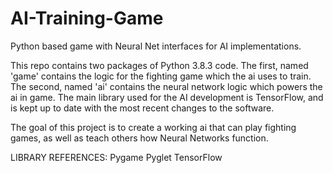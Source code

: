 # AI-Training-Game
Python based game with Neural Net interfaces for AI implementations.

This repo contains two packages of Python 3.8.3 code.
The first, named 'game' contains the logic for the fighting game which the ai uses to train.
The second, named 'ai' contains the neural network logic which powers the ai in game. The main library used for the AI development is TensorFlow, and is kept up to date with the most recent changes to the software.

The goal of this project is to create a working ai that can play fighting games,
as well as teach others how Neural Networks function.

LIBRARY REFERENCES:
Pygame
Pyglet
TensorFlow
